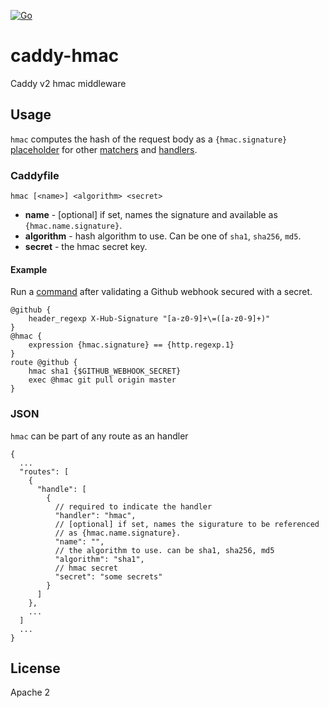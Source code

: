 [![Go](https://github.com/abiosoft/caddy-hmac/workflows/Go/badge.svg)](https://github.com/abiosoft/caddy-hmac/actions)

# caddy-hmac

Caddy v2 hmac middleware

## Usage

`hmac` computes the hash of the request body as a `{hmac.signature}` [placeholder](https://caddyserver.com/docs/caddyfile/concepts#placeholders) for other [matchers](https://caddyserver.com/docs/caddyfile/matchers) and [handlers](https://caddyserver.com/docs/caddyfile/directives).

### Caddyfile

```
hmac [<name>] <algorithm> <secret>
```

* **name** - [optional] if set, names the signature and available as `{hmac.name.signature}`.
* **algorithm** - hash algorithm to use. Can be one of `sha1`, `sha256`, `md5`.
* **secret** - the hmac secret key.

#### Example

Run a [command](https://github.com/abiosoft/caddy-exec) after validating a Github webhook secured with a secret.

```
@github {
    header_regexp X-Hub-Signature "[a-z0-9]+\=([a-z0-9]+)"
}
@hmac {
    expression {hmac.signature} == {http.regexp.1}
}
route @github {
    hmac sha1 {$GITHUB_WEBHOOK_SECRET}
    exec @hmac git pull origin master
}
```

### JSON

`hmac` can be part of any route as an handler

```jsonc
{
  ...
  "routes": [
    {
      "handle": [
        {
          // required to indicate the handler
          "handler": "hmac",
          // [optional] if set, names the sigurature to be referenced
          // as {hmac.name.signature}.
          "name": "",
          // the algorithm to use. can be sha1, sha256, md5
          "algorithm": "sha1",
          // hmac secret
          "secret": "some secrets"
        }
      ]
    },
    ...
  ]
  ...
}
```

## License

Apache 2
